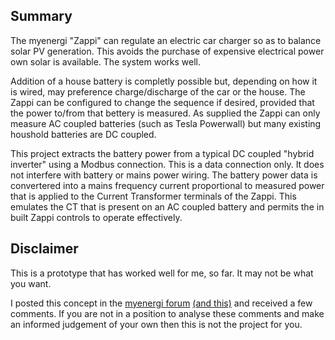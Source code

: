 ## Summary
The myenergi "Zappi" can regulate an electric car charger so as to balance solar PV generation.  This avoids the purchase of expensive electrical power own solar is available.  The system works well.  

Addition of a house battery is completly possible but, depending on how it is wired, may preference charge/discharge of the car or the house. The Zappi can be configured to change the sequence if desired, provided that the power to/from that bettery is measured.   As supplied the Zappi can only measure AC coupled batteries (such as Tesla Powerwall) but many existing houshold batteries are DC coupled.

This project extracts the battery power from a typical DC coupled "hybrid inverter" using a Modbus connection.  This is a data connection only.  It does not interfere with battery or mains power wiring.   The battery power data is convertered into a mains frequency current proportional to measured power that is applied to the Current Transformer terminals of the Zappi.  This emulates the CT that is present on an AC coupled battery and permits the in built Zappi controls to operate effectively.

## Disclaimer
This is a prototype that has worked well for me, so far.   It may not be what you want.

I posted this concept in the [myenergi forum](https://myenergi.info/viewtopic.php?p=132908#p132908)  [(and this)](https://myenergi.info/viewtopic.php?p=133013#p133013) and received a few comments.  If you are not in a position to analyse these comments and make an informed judgement of your own then this is not the project for you.
